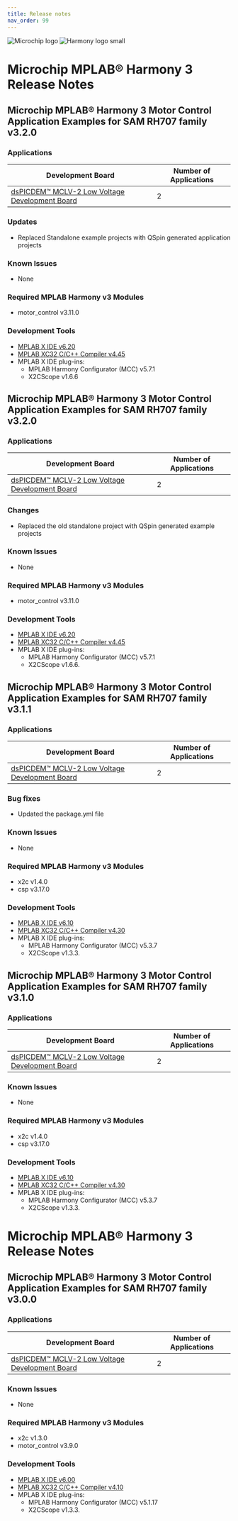 ```yaml
---
title: Release notes
nav_order: 99
---
```


![Microchip logo](https://raw.githubusercontent.com/wiki/Microchip-MPLAB-Harmony/Microchip-MPLAB-Harmony.github.io/images/microchip_logo.png)
![Harmony logo small](https://raw.githubusercontent.com/wiki/Microchip-MPLAB-Harmony/Microchip-MPLAB-Harmony.github.io/images/microchip_mplab_harmony_logo_small.png)

# Microchip MPLAB® Harmony 3 Release Notes
## Microchip MPLAB® Harmony 3 Motor Control Application Examples for SAM RH707 family v3.2.0


### Applications

| Development Board | Number of Applications | 
| --- | --- | 
|[dsPICDEM™ MCLV-2 Low Voltage Development Board](https://www.microchip.com/DevelopmentTools/ProductDetails/DM330021-2) | 2 |

### Updates
* Replaced Standalone example projects with QSpin generated application projects

### Known Issues
* None

### Required MPLAB Harmony v3 Modules
* motor_control v3.11.0


### Development Tools

* [MPLAB X IDE v6.20](https://www.microchip.com/mplab/mplab-x-ide)
* [MPLAB XC32 C/C++ Compiler v4.45](https://www.microchip.com/mplab/compilers)
* MPLAB X IDE plug-ins:
  * MPLAB Harmony Configurator (MCC) v5.7.1
  * X2CScope v1.6.6

## Microchip MPLAB® Harmony 3 Motor Control Application Examples for SAM RH707 family v3.2.0


### Applications

| Development Board | Number of Applications | 
| --- | --- | 
|[dsPICDEM™ MCLV-2 Low Voltage Development Board](https://www.microchip.com/DevelopmentTools/ProductDetails/DM330021-2) | 2 |

### Changes
* Replaced the old standalone project with QSpin generated example projects

### Known Issues
* None

### Required MPLAB Harmony v3 Modules
* motor_control v3.11.0

### Development Tools

* [MPLAB X IDE v6.20](https://www.microchip.com/mplab/mplab-x-ide)
* [MPLAB XC32 C/C++ Compiler v4.45](https://www.microchip.com/mplab/compilers)
* MPLAB X IDE plug-ins:
  * MPLAB Harmony Configurator (MCC) v5.7.1
  * X2CScope v1.6.6.

## Microchip MPLAB® Harmony 3 Motor Control Application Examples for SAM RH707 family v3.1.1


### Applications

| Development Board | Number of Applications | 
| --- | --- | 
|[dsPICDEM™ MCLV-2 Low Voltage Development Board](https://www.microchip.com/DevelopmentTools/ProductDetails/DM330021-2) | 2 |

### Bug fixes
* Updated the package.yml file

### Known Issues
* None

### Required MPLAB Harmony v3 Modules
* x2c v1.4.0
* csp v3.17.0

### Development Tools

* [MPLAB X IDE v6.10](https://www.microchip.com/mplab/mplab-x-ide)
* [MPLAB XC32 C/C++ Compiler v4.30](https://www.microchip.com/mplab/compilers)
* MPLAB X IDE plug-ins:
  * MPLAB Harmony Configurator (MCC) v5.3.7
  * X2CScope v1.3.3.

## Microchip MPLAB® Harmony 3 Motor Control Application Examples for SAM RH707 family v3.1.0


### Applications

| Development Board | Number of Applications | 
| --- | --- | 
|[dsPICDEM™ MCLV-2 Low Voltage Development Board](https://www.microchip.com/DevelopmentTools/ProductDetails/DM330021-2) | 2 |


### Known Issues
* None

### Required MPLAB Harmony v3 Modules
* x2c v1.4.0
* csp v3.17.0

### Development Tools

* [MPLAB X IDE v6.10](https://www.microchip.com/mplab/mplab-x-ide)
* [MPLAB XC32 C/C++ Compiler v4.30](https://www.microchip.com/mplab/compilers)
* MPLAB X IDE plug-ins:
  * MPLAB Harmony Configurator (MCC) v5.3.7
  * X2CScope v1.3.3.
  
# Microchip MPLAB® Harmony 3 Release Notes


## Microchip MPLAB® Harmony 3 Motor Control Application Examples for SAM RH707 family v3.0.0


### Applications

| Development Board | Number of Applications | 
| --- | --- | 
|[dsPICDEM™ MCLV-2 Low Voltage Development Board](https://www.microchip.com/DevelopmentTools/ProductDetails/DM330021-2) | 2 |


### Known Issues
* None

### Required MPLAB Harmony v3 Modules
* x2c v1.3.0
* motor_control v3.9.0


### Development Tools

* [MPLAB X IDE v6.00](https://www.microchip.com/mplab/mplab-x-ide)
* [MPLAB XC32 C/C++ Compiler v4.10](https://www.microchip.com/mplab/compilers)
* MPLAB X IDE plug-ins:
  * MPLAB Harmony Configurator (MCC) v5.1.17
  * X2CScope v1.3.3.


